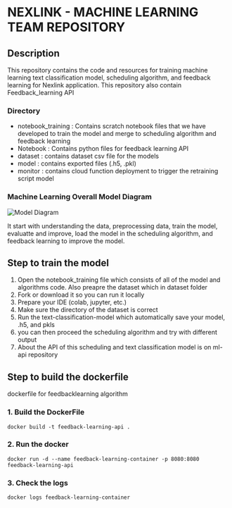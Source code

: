 # NEXLINK - MACHINE LEARNING TEAM REPOSITORY

## Description

This repository contains the code and resources for training machine learning text classification model, scheduling algorithm, and feedback learning for Nexlink application. This repository also contain Feedback_learning API

### Directory

- notebook_training : Contains scratch notebook files that we have developed to train the model and merge to scheduling algorithm and feedback learning
- Notebook : Contains python files for feedback learning API
- dataset : contains dataset csv file for the models
- model : contains exported files (.h5, .pkl)
- monitor : contains cloud function deployment to trigger the retraining script model

### Machine Learning Overall Model Diagram

![Model Diagram](/model-diagram.png)

It start with understanding the data, preprocessing data, train the model, evaluatte and improve, load the model in the scheduling algorithm, and feedback learning to improve the model.

## Step to train the model
1. Open the notebook_training file which consists of all of the model and algorithms code. Also preapre the dataset which in dataset folder
2. Fork or download it so you can run it locally
3. Prepare your IDE (colab, jupyter, etc.)
4. Make sure the directory of the dataset is correct
5. Run the text-classification-model which automatically save your model, .h5, and pkls
6. you can then proceed the scheduling algorithm and try with different output
7. About the API of this scheduling and text classification model is on ml-api repository

## Step to build the dockerfile

dockerfile for feedbacklearning algorithm

### 1. Build the DockerFile

```
docker build -t feedback-learning-api .
```

### 2. Run the docker

```
docker run -d --name feedback-learning-container -p 8080:8080 feedback-learning-api
```

### 3. Check the logs

```
docker logs feedback-learning-container
```

